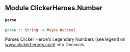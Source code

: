## Module ClickerHeroes.Number

#### `parse`

``` purescript
parse :: String -> Maybe Decimal
```

Parses Clicker Heroe's Legendary Numbers
(see legend on www.clickerheroes.com) into Decimals


